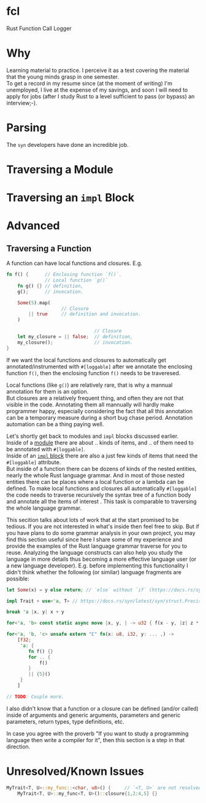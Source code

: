 # fcl
Rust Function Call Logger

# Why
Learning material to practice. I perceive it as a test covering the material that the young minds grasp in one semester.  
To get a record in my resume since (at the moment of writing) I'm unemployed, I live at the expense of my savings, 
and soon I will need to apply for jobs (after I study Rust to a level sufficient to pass (or bypass) an interview;-).

# Parsing
The `syn` developers have done an incredible job.

# Traversing a Module
# Traversing an `impl` Block
# Advanced  
## Traversing a Function

A function can have local functions and closures. E.g.
```rs
fn f() {      // Enclosing function `f()`.
              // Local function `g()`
    fn g() {} // definition,
    g();      // invocation.

    Some(5).map(
                    // Closure
        || true     // definition and invocation.
    )

                                // Closure
    let my_closure = || false;  // definition,
    my_closure();               // invocation.
}
```

If we want the local functions and closures to automatically get annotated/instrumented with `#[loggable]` after we annotate the enclosing function `f()`, then the enclosing function `f()` needs to be traveresed.

Local functions (like `g()`) are relatively rare, that is why a mannual annotation for them is an option.  
But closures are a relatively frequent thing, and often they are not that visible in the code.
Annotating them all mannually will hardly make programmer happy, especially considering the fact that all this annotation can be a temporary measure during a short bug chase period. 
Annotation automation can be a thing paying well.

Let's shortly get back to modules and `impl` blocks discussed earlier.  
Inside of a [module](todo) there are about .. kinds of items, and .. of them need to be annotated with `#[loggable]`.  
Inside of an [`impl` block](todo) there are also a just few kinds of items that need the `#[loggable]` attribute.  
But inside of a function there can be dozens of kinds of the nested entities, nearly the whole Rust language grammar. And in most of those nested entities there can be places where a local function or a lambda can be defined<!-- and needs to be `#[loggable]` -->.
To make local functions and closures all automatically `#[loggable]` the code needs to traverse recursively the syntax tree of a function body and annotate all the items of interest <!-- with `#[loggable]` -->.
This task is comparable to traversing the whole language grammar.

This secition talks about lots of work that at the start promised to be tedious. If you are not interested in what's inside then feel free to skip. 
But if you have plans to do some grammar analysis in your own project, you may find this section useful since here 
I share some of my experience and provide the examples of the Rust language grammar traverse for you to reuse.
Analyzing the language constructs can also help you study the language in more details thus becoming a more effective language user (or a new language developer). 
E.g. before implementing this functionality I didn't think whether the following (or similar) language fragments are possible:
```rs
let Some(x) = y else return; // `else` without `if` (https://docs.rs/syn/latest/syn/struct.LocalInit.html).

impl Trait + use<'a, T> // https://docs.rs/syn/latest/syn/struct.PreciseCapture.html

break 'a |x, y| x + y

for<'a, 'b> const static async move |x, y, | -> u32 { f(x - y, |z| z * 8) } // Two closures are defined in one expression and both can be loggable.

for<'a, 'b, 'c> unsafe extern "C" fn(x: u8, i32, y: ... ,) -> 
    [f32; 
     'a: { 
        fn f() {} 
        for .. { 
            f() 
        } 
        || {5}()
     } 
    ]

// TODO: Couple more.
```

I also didn't know that a function or a closure can be defined (and/or called) inside of arguments and generic arguments, parameters and generic parameters, return types, type definitions, etc.  

In case you agree with the proverb "If you want to study a programming language then write a compiler for it", then this section is a step in that direction.

# Unresolved/Known Issues
```rs
MyTrait<T, U>::my_func::<char, u8>() {     // `<T, U>` are not resolved with the actual generic args.
    MyTrait<T, U>::my_func<T, U>()::closure{1,2:4,5} {}
```